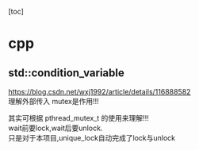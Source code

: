 [toc]
# cpp
## std::condition_variable
https://blog.csdn.net/wxj1992/article/details/116888582  
理解外部传入 mutex是作用!!!  

其实可根据 pthread_mutex_t 的使用来理解!!!  
wait前要lock,wait后要unlock.  
只是对于本项目,unique_lock自动完成了lock与unlock  

